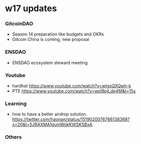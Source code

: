 # w17 updates

### GitcoinDAO
- Season 14 preparation like budgets and OKRs
- Gitcoin China is coming, new proposal

### ENSDAO
- ENSDAO ecosystem steward meeting

### Youtube
- hardhat https://www.youtube.com/watch?v=wtgxQXQwh-k
- PTE https://www.youtube.com/watch?v=wpI8pjLde4M&t=15s

### Learning
- how to have a better airdrop solution. https://twitter.com/haonan/status/1519020076766138368?s=20&t=5JRAXMA1gumWokKWSKSBxA

### Others
